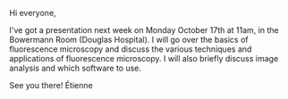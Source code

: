 Hi everyone,

I've got a presentation next week on Monday October 17th at 11am, in the Bowermann Room (Douglas Hospital). I will go over the basics of fluorescence microscopy and
discuss the various techniques and applications of fluorescence microscopy. I will also briefly discuss image analysis and which software to use.

See you there!
Étienne
